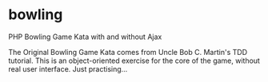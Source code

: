 bowling
=======

PHP Bowling Game Kata with and without Ajax

The Original Bowling Game Kata comes from Uncle Bob C. Martin's TDD tutorial.
This is an object-oriented exercise for the core of the game, without real user interface.
Just practising...
